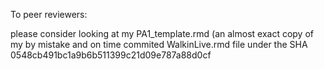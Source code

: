 To peer reviewers:

please consider looking at my PA1_template.rmd (an almost exact copy of my by mistake and on time commited
WalkinLive.rmd file under the SHA 0548cb491bc1a9b6b511399c21d09e787a88d0cf
